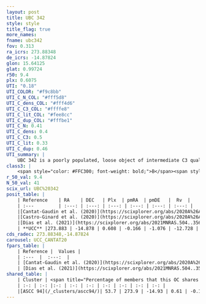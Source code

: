 ```yaml
---
layout: post
title: UBC 342
style: style
title_flag: true
more_names: 
fname: ubc342
fov: 0.313
ra_icrs: 273.88348
de_icrs: -14.87824
glon: 15.64125
glat: 0.99724
r50: 9.4
plx: 0.6075
UTI: "0.18"
UTI_COLOR: "#f9c8bb"
UTI_C_N_COL: "#fff5d8"
UTI_C_dens_COL: "#fff4d6"
UTI_C_C3_COL: "#ffffe8"
UTI_C_lit_COL: "#fee8cc"
UTI_C_dup_COL: "#fffbe1"
UTI_C_N: 0.41
UTI_C_dens: 0.4
UTI_C_C3: 0.5
UTI_C_lit: 0.33
UTI_C_dup: 0.46
UTI_summary: |
    UBC 342 is a poorly populated, loose object of intermediate C3 quality. It is poorly studied in the literature.<br><br><span style="color: #99180f; font-weight: bold;">Warning: </span>This is possibly a duplicated object, which shares a significant percentage of members with at least one previously reported entry.
class3: |
    <span style="color: #FFC300; font-weight: bold;">B</span><span style="color: #FFC300; font-weight: bold;">B</span>
r_50_val: 9.4
N_50_val: 41
scix_url: UBC%20342
posit_table: |
    | Reference    | RA    | DEC   | Plx  | pmRA  | pmDE   |  Rv  |
    | :---         | :---: | :---: | :---: | :---: | :---: | :---: |
    |[Cantat-Gaudin et al. (2020)](https://scixplorer.org/abs/2020A%26A...640A...1C) | 273.914 | -14.925 | 0.605 | -0.171 | -1.043 | -- |
    |[Castro-Ginard et al. (2020)](https://scixplorer.org/abs/2020A%26A...635A..45C) | 273.908 | -14.916 | 0.601 | -0.169 | -1.042 | -- |
    |[Dias et al. (2021)](https://scixplorer.org/abs/2021MNRAS.504..356D) | 273.87 | -14.909 | 0.595 | -0.17 | -1.058 | -15.267 |
    | **UCC** |273.883 | -14.878 | 0.608 | -0.166 | -1.076 | -12.728 | 
cds_radec: 273.88348,-14.87824
carousel: UCC_CANTAT20
fpars_table: |
    | Reference |  Values |
    | :---  |  :---:  |
    | [Cantat-Gaudin et al. (2020)](https://scixplorer.org/abs/2020A%26A...640A...1C) | `AVNN=1.56, DMNN=11, AgeNN=7.15` |
    | [Dias et al. (2021)](https://scixplorer.org/abs/2021MNRAS.504..356D) | `Av=1.953, Dist=1620, logage=7.061, [Fe/H]=0.254` |
shared_table: |
    | Cluster | <span title="Percentage of members that this OC shares with the ones listed">%</span>   | RA   | DEC   | Plx   | pmRA  | pmDE  | Rv | UTI |
    | :-: | :-: |:-: | :-: | :-: | :-: | :-: | :-: | :-: |
    |[ASCC 94](/_clusters/ascc94/)| 53.7 | 273.9 | -14.93 | 0.61 | -0.17 | -1.11 | -16.75 |0.38 |
---
```

